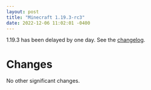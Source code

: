```yaml
---
layout: post
title: "Minecraft 1.19.3-rc3"
date: 2022-12-06 11:02:01 -0400
---
```


1.19.3 has been delayed by one day. See the [changelog](https://www.minecraft.net/en-us/article/minecraft-1-19-3-release-candidate-3).

# Changes

No other significant changes.

